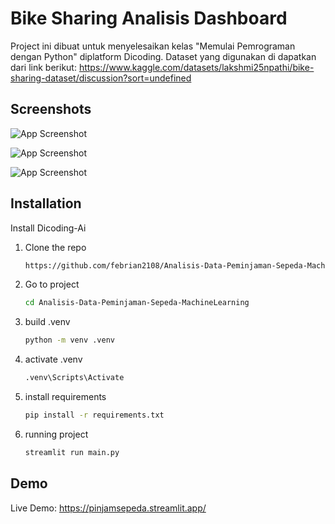 # Bike Sharing Analisis Dashboard
Project ini dibuat untuk menyelesaikan kelas "Memulai Pemrograman dengan Python" diplatform Dicoding. Dataset yang digunakan di dapatkan dari link berikut: https://www.kaggle.com/datasets/lakshmi25npathi/bike-sharing-dataset/discussion?sort=undefined

## Screenshots

![App Screenshot](https://imgur.com/j7p018Z.png)

![App Screenshot](https://imgur.com/XcqHHgL.png)

![App Screenshot](https://imgur.com/tGxk1tT.png)


## Installation

Install Dicoding-Ai 

1. Clone the repo
   ```sh
   https://github.com/febrian2108/Analisis-Data-Peminjaman-Sepeda-MachineLearning.git
   ```
2. Go to project
   ```sh
   cd Analisis-Data-Peminjaman-Sepeda-MachineLearning
   ```
3. build .venv 
   ```sh
   python -m venv .venv
   ```
4. activate .venv
   ```sh
   .venv\Scripts\Activate
   ```
5. install requirements
   ```sh
   pip install -r requirements.txt
   ```
6. running project
   ```sh
   streamlit run main.py
   ```
## Demo

Live Demo: https://pinjamsepeda.streamlit.app/